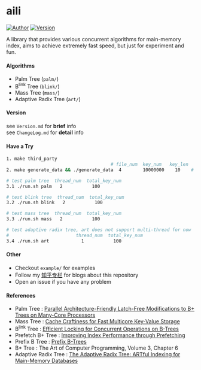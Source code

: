 # aili
[![Author](https://img.shields.io/badge/Author-UncP-brightgreen.svg)](https://github.com/UncP)
[![Version](https://img.shields.io/badge/Version-4.0.0-blue.svg)](https://github.com/UncP/aili)

A library that provides various concurrent algorithms for main-memory index, aims to achieve extremely fast speed, but just for experiment and fun.

#### Algorithms

* Palm Tree (`palm/`)
* B<sup>link</sup> Tree (`blink/`)
* Mass Tree (`mass/`)
* Adaptive Radix Tree (`art/`)

#### Version

see `Version.md` for **brief** info  
see `ChangeLog.md` for **detail** info



#### Have a Try

```bash
1. make third_party
                                       # file_num  key_num   key_len
2. make generate_data && ./generate_data  4        10000000    10    # data will be in ./data, 4 random data files, 4 sequential data files

# test palm tree  thread_num  total_key_num
3.1 ./run.sh palm   2           100

# test blink tree  thread_num  total_key_num
3.2 ./run.sh blink   2           100

# test mass tree  thread_num  total_key_num
3.3 ./run.sh mass   2           100

# test adaptive radix tree, art does not support multi-thread for now
#                         thread_num  total_key_num
3.4 ./run.sh art            1           100
```



#### Other

+ Checkout `example/` for examples
+ Follow my [知乎专栏](https://zhuanlan.zhihu.com/b-tree) for blogs about this repository
+ Open an issue if you have any problem



#### References

- Palm Tree : [Parallel Architecture-Friendly Latch-Free Modifications to B+ Trees on Many-Core Processors](http://www.vldb.org/pvldb/vol4/p795-sewall.pdf)
- Mass Tree : [Cache Craftiness for Fast Multicore Key-Value Storage](https://pdos.csail.mit.edu/papers/masstree:eurosys12.pdf)
- B<sup>link</sup> Tree : [Efficient Locking for Concurrent Operations on B-Trees](https://www.csd.uoc.gr/~hy460/pdf/p650-lehman.pdf)
- Prefetch B+ Tree : [Improving Index Performance through Prefetching](http://www.aladdin.cs.cmu.edu/papers/pdfs/y2001/improv_ind.pdf)
- Prefix B Tree : [Prefix B-Trees](http://delivery.acm.org/10.1145/330000/320530/p11-bayer.pdf?ip=111.114.49.2&id=320530&acc=ACTIVE%20SERVICE&key=BF85BBA5741FDC6E%2E4510866D46BF76B7%2E4D4702B0C3E38B35%2E4D4702B0C3E38B35&__acm__=1537792786_42d3c27bf4ea064b8d68b89657e39bf6)
- B* Tree : The Art of Computer Programming, Volume 3, Chapter 6
- Adaptive Radix Tree : [The Adaptive Radix Tree: ARTful Indexing for Main-Memory Databases](https://db.in.tum.de/~leis/papers/ART.pdf)

